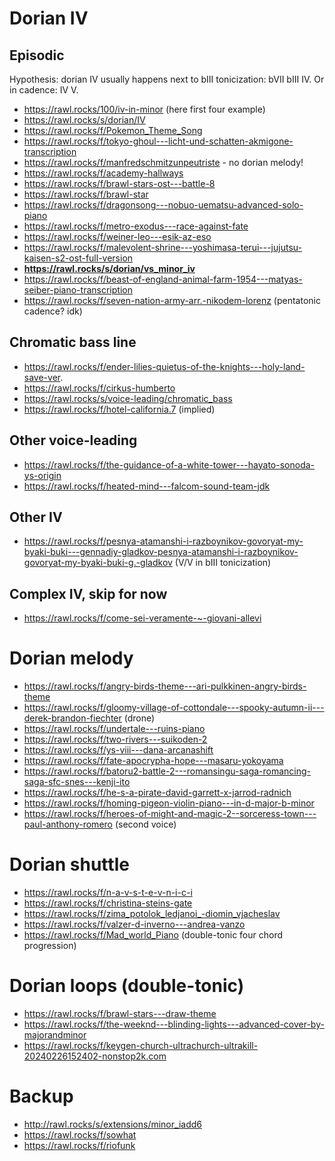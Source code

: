 # Dorian IV

## Episodic

Hypothesis: dorian IV usually happens next to bIII tonicization: bVII bIII IV. Or in cadence: IV V.



- https://rawl.rocks/100/iv-in-minor (here first four example)
- https://rawl.rocks/s/dorian/IV
- https://rawl.rocks/f/Pokemon_Theme_Song
- https://rawl.rocks/f/tokyo-ghoul---licht-und-schatten-akmigone-transcription
- https://rawl.rocks/f/manfredschmitzunpeutriste  - no dorian melody!
- https://rawl.rocks/f/academy-hallways
- https://rawl.rocks/f/brawl-stars-ost---battle-8
- https://rawl.rocks/f/brawl-star
- https://rawl.rocks/f/dragonsong---nobuo-uematsu-advanced-solo-piano
- https://rawl.rocks/f/metro-exodus---race-against-fate
- https://rawl.rocks/f/weiner-leo---esik-az-eso
- https://rawl.rocks/f/malevolent-shrine---yoshimasa-terui---jujutsu-kaisen-s2-ost-full-version
- **https://rawl.rocks/s/dorian/vs_minor_iv**
- https://rawl.rocks/f/beast-of-england-animal-farm-1954---matyas-seiber-piano-transcription
- https://rawl.rocks/f/seven-nation-army-arr.-nikodem-lorenz (pentatonic cadence? idk)

  
## Chromatic bass line

- https://rawl.rocks/f/ender-lilies-quietus-of-the-knights---holy-land-save-ver.
- https://rawl.rocks/f/cirkus-humberto
- https://rawl.rocks/s/voice-leading/chromatic_bass
- https://rawl.rocks/f/hotel-california.7 (implied)

## Other voice-leading

- https://rawl.rocks/f/the-guidance-of-a-white-tower---hayato-sonoda-ys-origin
- https://rawl.rocks/f/heated-mind---falcom-sound-team-jdk

## Other IV

- https://rawl.rocks/f/pesnya-atamanshi-i-razboynikov-govoryat-my-byaki-buki---gennadiy-gladkov-pesnya-atamanshi-i-razboynikov-govoryat-my-byaki-buki-g.-gladkov (V/V in bIII tonicization)


## Complex IV, skip for now

- https://rawl.rocks/f/come-sei-veramente-~-giovani-allevi


# Dorian melody

- https://rawl.rocks/f/angry-birds-theme---ari-pulkkinen-angry-birds-theme
- https://rawl.rocks/f/gloomy-village-of-cottondale---spooky-autumn-ii---derek-brandon-fiechter (drone)
- https://rawl.rocks/f/undertale---ruins-piano
- https://rawl.rocks/f/two-rivers---suikoden-2
- https://rawl.rocks/f/ys-viii---dana-arcanashift
- https://rawl.rocks/f/fate-apocrypha-hope---masaru-yokoyama
- https://rawl.rocks/f/batoru2-battle-2---romansingu-saga-romancing-saga-sfc-snes---kenji-ito
- https://rawl.rocks/f/he-s-a-pirate-david-garrett-x-jarrod-radnich
- https://rawl.rocks/f/homing-pigeon-violin-piano---in-d-major-b-minor
- https://rawl.rocks/f/heroes-of-might-and-magic-2--sorceress-town---paul-anthony-romero (second voice)


# Dorian shuttle

- https://rawl.rocks/f/n-a-v-s-t-e-v-n-i-c-i
- https://rawl.rocks/f/christina-steins-gate
- https://rawl.rocks/f/zima_potolok_ledjanoi_-diomin_vjacheslav
- https://rawl.rocks/f/valzer-d-inverno---andrea-vanzo
- https://rawl.rocks/f/Mad_world_Piano (double-tonic four chord progression)

# Dorian loops (double-tonic)

- https://rawl.rocks/f/brawl-stars---draw-theme
- https://rawl.rocks/f/the-weeknd---blinding-lights---advanced-cover-by-majorandminor
- https://rawl.rocks/f/keygen-church-ultrachurch-ultrakill-20240226152402-nonstop2k.com

# Backup

- http://rawl.rocks/s/extensions/minor_iadd6
- https://rawl.rocks/f/sowhat
- https://rawl.rocks/f/riofunk
